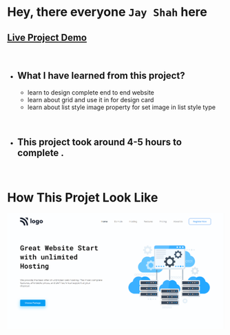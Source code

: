 # Hey, there everyone `Jay Shah` here

## [Live Project Demo](https://trend-in-2025.netlify.app/)

<br>

- ## What I have learned from this project?
    - learn to design complete end to end website
    - learn about grid and use it in for design card
    - learn about list style image property for set image in list style type

<br>

- ## This project took around 4-5 hours to complete .
<br>

# How This Projet Look Like
![Cloud](./images/project-11.png)